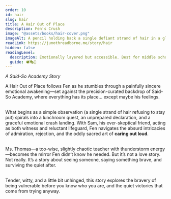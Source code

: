 ```yaml
---
order: 10
id: hair
slug: hair
title: A Hair Out of Place
description: Fen's Crush
image: "@assets/books/hair-cover.png"
imageAlt: A pencil holding back a single defiant strand of hair in a gleaming school hallway.
readLink: https://junothreadborne.me/story/hair
hidden: false
readingLevel:
  description: Emotionally layered but accessible. Best for middle schoolers and up—especially readers navigating first crushes, emotional intensity, and identity. Reads easily, but rewards re-reading. A heartfelt, funny, and awkwardly brave coming-of-age interlude with a depth beyond its whimsy.
  guide: 🕊️🎭🧶
---
```


*A Said-So Academy Story*

A Hair Out of Place follows Fen as he stumbles through a painfully sincere emotional awakening—set against the precision-curated backdrop of Said-So Academy, where everything has its place... except maybe his feelings.
<br />
<br />

What begins as a simple observation (a single strand of hair refusing to stay put) spirals into a lunchroom quest, an unprepared declaration, and a graceful emotional crash landing. With Sam, his ever-skeptical friend, acting as both witness and reluctant lifeguard, Fen navigates the absurd intricacies of admiration, rejection, and the oddly sacred art of **caring out loud**.
<br />
<br />

Ms. Thomas—a too-wise, slightly chaotic teacher with thunderstorm energy—becomes the mirror Fen didn’t know he needed. But it’s not a love story. Not really. It’s a story about seeing someone, saying something brave, and surviving the quiet after.
<br />
<br />

Tender, witty, and a little bit unhinged, this story explores the bravery of being vulnerable before you know who you are, and the quiet victories that come from trying anyway.
